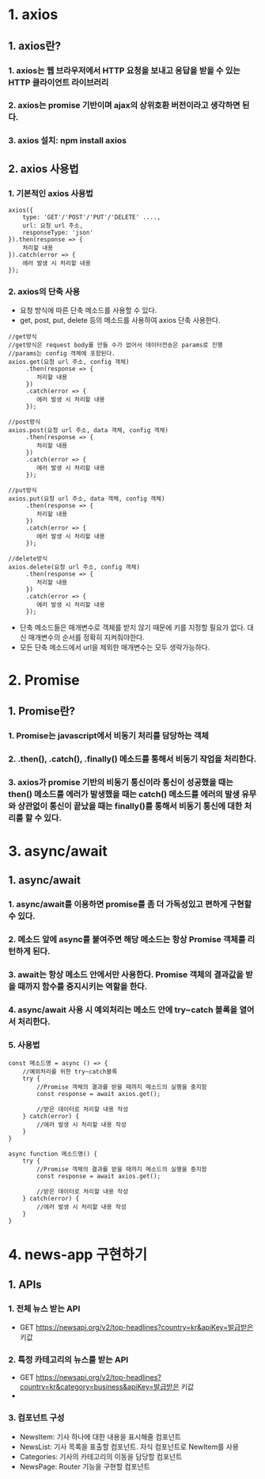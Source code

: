 # 1. axios
## 1. axios란?
### 1. axios는 웹 브라우저에서 HTTP 요청을 보내고 응답을 받을 수 있는 HTTP 클라이언트 라이브러리
### 2. axios는 promise 기반이며 ajax의 상위호환 버전이라고 생각하면 된다.
### 3. axios 설치: npm install axios

## 2. axios 사용법
### 1. 기본적인 axios 사용법
```
axios({
    type: 'GET'/'POST'/'PUT'/'DELETE' ....,
    url: 요청 url 주소,
    responseType: 'json'
}).then(response => {
    처리할 내용
}).catch(error => {
    에러 발생 시 처리할 내용
});
```
### 2. axios의 단축 사용
- 요청 방식에 따른 단축 메소드를 사용할 수 있다.
- get, post, put, delete 등의 메소드를 사용하여 axios 단축 사용한다.
```
//get방식
//get방식은 request body를 만들 수가 없어서 데이터전송은 params로 진행
//params는 config 객체에 포함된다.
axios.get(요청 url 주소, config 객체)
     .then(response => {
        처리할 내용
     })
     .catch(error => {
        에러 발생 시 처리할 내용
     });

//post방식
axios.post(요청 url 주소, data 객체, config 객체)
     .then(response => {
        처리할 내용
     })
     .catch(error => {
        에러 발생 시 처리할 내용
     });

//put방식
axios.put(요청 url 주소, data 객체, config 객체)
     .then(response => {
        처리할 내용
     })
     .catch(error => {
        에러 발생 시 처리할 내용
     });

//delete방식
axios.delete(요청 url 주소, config 객체)
     .then(response => {
        처리할 내용
     })
     .catch(error => {
        에러 발생 시 처리할 내용
     });
```
- 단축 메소드들은 매개변수로 객체를 받지 않기 때문에 키를 지정할 필요가 없다. 대신 매개변수의 순서를 정확히 지켜줘야한다.
- 모든 단축 메소드에서 url을 제외한 매개변수는 모두 생략가능하다.

# 2. Promise
## 1. Promise란?
### 1. Promise는 javascript에서 비동기 처리를 담당하는 객체
### 2. .then(), .catch(), .finally() 메소드를 통해서 비동기 작업을 처리한다.
### 3. axios가 promise 기반의 비동기 통신이라 통신이 성공했을 때는 then() 메소드를 에러가 발생했을 때는 catch() 메소드를 에러의 발생 유무와 상관없이 통신이 끝났을 때는 finally()를 통해서 비동기 통신에 대한 처리를 할 수 있다.

# 3. async/await
## 1. async/await
### 1. async/await를 이용하면 promise를 좀 더 가독성있고 편하게 구현할 수 있다.
### 2. 메소드 앞에 async를 붙여주면 해당 메소드는 항상 Promise 객체를 리턴하게 된다.
### 3. await는 항상 메소드 안에서만 사용한다. Promise 객체의 결과값을 받을 때까지 함수를 중지시키는 역할을 한다.
### 4. async/await 사용 시 예외처리는 메소드 안에 try~catch 블록을 열어서 처리한다.
### 5. 사용법
```
const 메소드명 = async () => {
    //예외처리를 위한 try~catch블록
    try {
        //Promise 객체의 결과를 받을 때까지 메소드의 실행을 중지함
        const response = await axios.get();

        //받은 데이터로 처리할 내용 작성
    } catch(error) {
        //에러 발생 시 처리할 내용 작성
    }
}

async function 메소드명() {
    try {
        //Promise 객체의 결과를 받을 때까지 메소드의 실행을 중지함
        const response = await axios.get();

        //받은 데이터로 처리할 내용 작성
    } catch(error) {
        //에러 발생 시 처리할 내용 작성
    }
}
```


# 4. news-app 구현하기
## 1. APIs

### 1. 전체 뉴스 받는 API
- GET https://newsapi.org/v2/top-headlines?country=kr&apiKey=발급받은 키값
### 2. 특정 카테고리의 뉴스를 받는 API
- GET https://newsapi.org/v2/top-headlines?country=kr&category=business&apiKey=발급받은 키값
- 
### 3. 컴포넌트 구성
- NewsItem: 기사 하나에 대한 내용을 표시해줄 컴포넌트
- NewsList: 기사 목록을 표출할 컴포넌트. 자식 컴포넌트로 NewItem를 사용
- Categories: 기사의 카테고리의 이동을 담당할 컴포넌트
- NewsPage: Router 기능을 구현할 컴포넌트